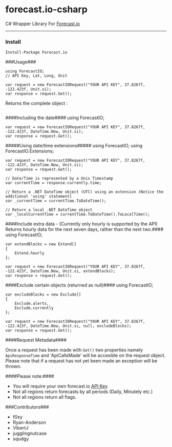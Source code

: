 forecast.io-csharp
==================

C# Wrapper Library For [Forecast.io](http://forecast.io/)

------------------

### Install ###

    Install-Package Forecast.io

###Usage###

    using ForecastIO;
    // API Key, Lat, Long, Unit
    
    var request = new ForecastIORequest("YOUR API KEY", 37.8267f, -122.423f, Unit.si);
    var response = request.Get();
    
Returns the complete object : 

<p align="center">
  <img src="http://i.imgur.com/iVxt1VD.png" alt=""></img>
</p>
    
####Including the date####
    using ForecastIO;
    
    var request = new ForecastIORequest("YOUR API KEY", 37.8267f, -122.423f, DateTime.Now, Unit.si);
    var response = request.Get();

#####Using date/time extensions#####
    using ForecastIO;
    using ForecastIO.Extensions;
    
    var request = new ForecastIORequest("YOUR API KEY", 37.8267f, -122.423f, DateTime.Now, Unit.si);
    var response = request.Get();

    // Date/Time is represented by a Unix Timestamp
    var currentTime = response.currently.time;
    
    // Return a .NET DateTime object (UTC) using an extension (Notice the additional 'using' statement)
    var _currentTime = currentTime.ToDateTime();
    
    // Return a local .NET DateTime object
    var _localCurrentTime = currentTime.ToDateTime().ToLocalTime();

####Include extra data - (Currently only hourly is supported by the API) Returns hourly data for the next seven days, rather than the next two.####
    using ForecastIO;
    
    var extendBlocks = new Extend[] 
    {
        Extend.hourly
    };

    var request = new ForecastIORequest("YOUR API KEY", 37.8267f, -122.423f, DateTime.Now, Unit.si, extendBlocks);
    var response = request.Get();
    
####Exclude certain objects (returned as null)####
    using ForecastIO;
    
    var excludeBlocks = new Exclude[] 
    {
        Exclude.alerts,
        Exclude.currently
    };

    var request = new ForecastIORequest("YOUR API KEY", 37.8267f, -122.423f, DateTime.Now, Unit.si, null, excludeBlocks);
    var response = request.Get();
    
####Request Metadata####

Once a request has been made with `Get()` two properties namely `ApiResponseTime` and 'ApiCallsMade' will be accesible on the request object.
Please note that if a request has not yet been made an exception will be thrown.
    
####Please note:####

 - You will require your own forecast.io [API Key](https://developer.forecast.io/)
 - Not all regions return forecasts by all periods (Daily, Minutely etc.)
 - Not all regions return all flags.
 

###Contributors###
 - f0xy
 - Ryan-Anderson
 - VibertJ
 - jugglingnutcase
 - squdgy

